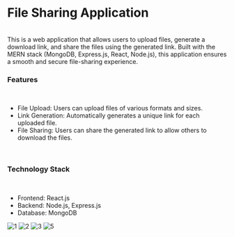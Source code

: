<h1>File Sharing Application</h1>
<br>
This is a web application that allows users to upload files, generate a download link, and share the files using the generated link. Built with the MERN stack (MongoDB, Express.js, React, Node.js), this application ensures a smooth and secure file-sharing experience.
<br>
<h3>Features</h3>
<br>
<ul>
<li>File Upload: Users can upload files of various formats and sizes.</li>
<li>Link Generation: Automatically generates a unique link for each uploaded file.</li>
<li>File Sharing: Users can share the generated link to allow others to download the files.</li>
</ul>
<br>

<h3>Technology Stack</h3>
<br>
<ul>
<li>Frontend: React.js</li>
<li>Backend: Node.js, Express.js</li>
<li>Database: MongoDB</li>
</ul>



![1](https://github.com/user-attachments/assets/72c7e7d7-511b-448f-9942-06bd423e6fcd)
![2](https://github.com/user-attachments/assets/8164e566-4cd3-4d4c-b57b-77e77ba2e02d)
![3](https://github.com/user-attachments/assets/7e11f558-bd3a-4bca-8936-2a5adc0759e9)
![5](https://github.com/user-attachments/assets/a37e4b5b-8ab5-4265-9a96-e338e1ded570)
